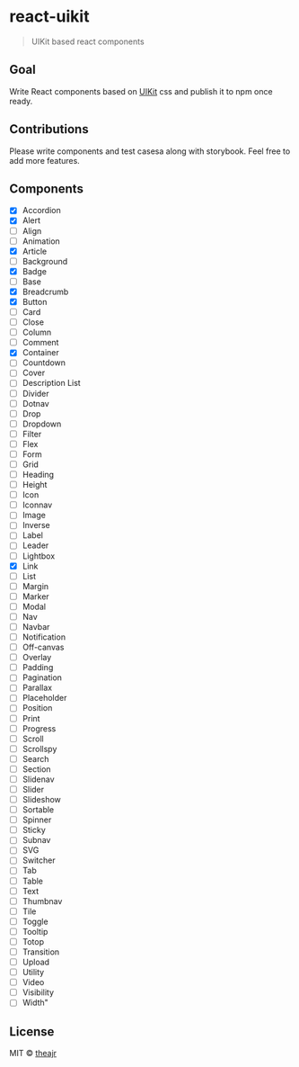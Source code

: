 # react-uikit

> UIKit based react components

## Goal

Write React components based on [UIKit](https://getuikit.com/) css and publish it to npm once ready.

## Contributions

Please write components and test casesa along with storybook. Feel free to add more features.

## Components
- [x] Accordion
- [x] Alert
- [ ] Align
- [ ] Animation
- [x] Article
- [ ] Background
- [x] Badge
- [ ] Base
- [x] Breadcrumb
- [x] Button
- [ ] Card
- [ ] Close
- [ ] Column
- [ ] Comment
- [x] Container
- [ ] Countdown
- [ ] Cover
- [ ] Description List
- [ ] Divider
- [ ] Dotnav
- [ ] Drop
- [ ] Dropdown
- [ ] Filter
- [ ] Flex
- [ ] Form
- [ ] Grid
- [ ] Heading
- [ ] Height
- [ ] Icon
- [ ] Iconnav
- [ ] Image
- [ ] Inverse
- [ ] Label
- [ ] Leader
- [ ] Lightbox
- [x] Link
- [ ] List
- [ ] Margin
- [ ] Marker
- [ ] Modal
- [ ] Nav
- [ ] Navbar
- [ ] Notification
- [ ] Off-canvas
- [ ] Overlay
- [ ] Padding
- [ ] Pagination
- [ ] Parallax
- [ ] Placeholder
- [ ] Position
- [ ] Print
- [ ] Progress
- [ ] Scroll
- [ ] Scrollspy
- [ ] Search
- [ ] Section
- [ ] Slidenav
- [ ] Slider
- [ ] Slideshow
- [ ] Sortable
- [ ] Spinner
- [ ] Sticky
- [ ] Subnav
- [ ] SVG
- [ ] Switcher
- [ ] Tab
- [ ] Table
- [ ] Text
- [ ] Thumbnav
- [ ] Tile
- [ ] Toggle
- [ ] Tooltip
- [ ] Totop
- [ ] Transition
- [ ] Upload
- [ ] Utility
- [ ] Video
- [ ] Visibility
- [ ] Width"

## License

MIT © [theajr](https://github.com/theajr)
